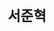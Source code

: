 ---
layout: page
title: 서준혁
description: Combined Master's and Ph.D
img: /assets/img/서준혁.jpg
importance: 2025
category: current
---